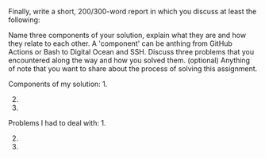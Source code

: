 Finally, write a short, 200/300-word report in which you discuss at least the following:

Name three components of your solution, explain what they are and how they relate to each other. A 'component' can be anthing from GitHub Actions or Bash to Digital Ocean and SSH.
Discuss three problems that you encountered along the way and how you solved them.
(optional) Anything of note that you want to share about the process of solving this assignment.


Components of my solution:
1.

2.

3.

Problems I had to deal with:
1.

2.

3.

